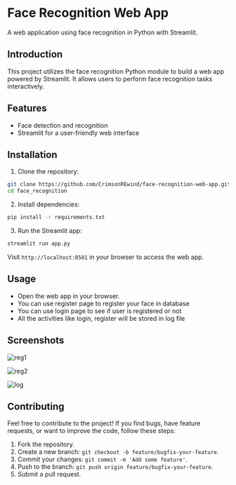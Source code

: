 # Face Recognition Web App

A web application using face recognition in Python with Streamlit.

## Introduction

This project utilizes the face recognition Python module to build a web app powered by Streamlit. It allows users to perform face recognition tasks interactively.

## Features

- Face detection and recognition
- Streamlit for a user-friendly web interface

## Installation

1. Clone the repository:

```bash
git clone https://github.com/CrimsonREwind/face-recognition-web-app.git
cd face_recognition
```

2. Install dependencies:

```bash
pip install -r requirements.txt
```

3. Run the Streamlit app:

```bash
streamlit run app.py
```

Visit `http://localhost:8501` in your browser to access the web app.

## Usage

- Open the web app in your browser.
- You can use register page to register your face in database
- You can use login page to see if user is registered or not
- All the activities like login, register will be stored in log file

## Screenshots
![reg1](https://github.com/CrimsonREwind/face-recognition-web-app/assets/106526797/6e03defe-6814-4571-9a0b-1a9d927b96d0)

![reg2](https://github.com/CrimsonREwind/face-recognition-web-app/assets/106526797/ca7f66ce-8692-48a8-8d52-2886ce75293f)

![log](https://github.com/CrimsonREwind/face-recognition-web-app/assets/106526797/6d2284bc-6a13-4602-975a-5e1e8349105c)

## Contributing

Feel free to contribute to the project! If you find bugs, have feature requests, or want to improve the code, follow these steps:

1. Fork the repository.
2. Create a new branch: `git checkout -b feature/bugfix-your-feature`.
3. Commit your changes: `git commit -m 'Add some feature'`.
4. Push to the branch: `git push origin feature/bugfix-your-feature`.
5. Submit a pull request.
